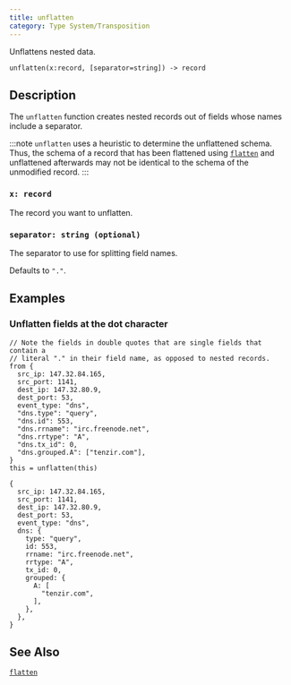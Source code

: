 ```yaml
---
title: unflatten
category: Type System/Transposition
---
```


Unflattens nested data.

```tql
unflatten(x:record, [separator=string]) -> record
```

## Description

The `unflatten` function creates nested records out of fields whose names
include a separator.

:::note
`unflatten` uses a heuristic to determine the unflattened schema. Thus, the
schema of a record that has been flattened using [`flatten`](/reference/functions/flatten) and
unflattened afterwards may not be identical to the schema of the unmodified
record.
:::

### `x: record`

The record you want to unflatten.

### `separator: string (optional)`

The separator to use for splitting field names.

Defaults to `"."`.

## Examples

### Unflatten fields at the dot character

```tql
// Note the fields in double quotes that are single fields that contain a
// literal "." in their field name, as opposed to nested records.
from {
  src_ip: 147.32.84.165,
  src_port: 1141,
  dest_ip: 147.32.80.9,
  dest_port: 53,
  event_type: "dns",
  "dns.type": "query",
  "dns.id": 553,
  "dns.rrname": "irc.freenode.net",
  "dns.rrtype": "A",
  "dns.tx_id": 0,
  "dns.grouped.A": ["tenzir.com"],
}
this = unflatten(this)
```

```tql
{
  src_ip: 147.32.84.165,
  src_port: 1141,
  dest_ip: 147.32.80.9,
  dest_port: 53,
  event_type: "dns",
  dns: {
    type: "query",
    id: 553,
    rrname: "irc.freenode.net",
    rrtype: "A",
    tx_id: 0,
    grouped: {
      A: [
        "tenzir.com",
      ],
    },
  },
}
```

## See Also

[`flatten`](/reference/functions/flatten)
